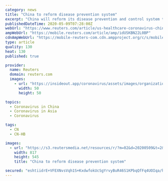 ```yaml
---
category: news
title: "China to reform disease prevention system"
excerpt: "China will reform its disease prevention and control system to address weaknesses exposed by the coronavirus outbreak, a senior health official said on Saturday."
publishedDateTime: 2020-05-09T07:28:00Z
webUrl: "https://www.reuters.com/article/us-healthcare-coronavirus-china-idUSKBN22L0BP"
ampWebUrl: "https://mobile.reuters.com/article/amp/idUSKBN22L0BP"
cdnAmpWebUrl: "https://mobile-reuters-com.cdn.ampproject.org/c/s/mobile.reuters.com/article/amp/idUSKBN22L0BP"
type: article
quality: 130
heat: 130
published: true

provider:
  name: Reuters
  domain: reuters.com
  images:
    - url: "https://insideout.app/coronavirus/assets/images/organizations/reuters.com-50x50.jpg"
      width: 50
      height: 50

topics:
  - Coronavirus in China
  - Coronavirus in Asia
  - Coronavirus

tags:
  - CN
  - CN-HB

images:
  - url: "https://s3.reutersmedia.net/resources/r/?m=02&d=20200509&t=2&i=1518022353&w=&fh=545px&fw=&ll=&pl=&sq=&r=LYNXMPEG480AJ"
    width: 817
    height: 545
    title: "China to reform disease prevention system"

secured: "eshtiidrE+VFEXNvsVqh1S+KxdwfokUcSgYrvyBuR46S1KPbqQfFq4UOIqa/hA5H1/MNW6du1n8n6ogHu+e4/91lmoxyo4u2Y/mMLfMxHvufe+MPz1Xcdhm9qza6li24xjG6Nd5VLIZ40m1XI3aVgPtqgmsVYrVkZgyp7omemkB9aY0Q7YT29qW+5IdqKzEPz9s+ykVS5ML0UDv9llb8MnSaCOg+pbQgAnKGXjaBFfHGQpq8/sb2HZ+VGlzBrYB9E4HE68+xVwYdiXA+qpL7i9L878X04ApEEI19p6OGJcOPV/KFAOpbnMkizBgzGoDI;0bR4yVPE0DZJllJPyOf3ew=="
---
```



